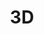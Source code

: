 ---
title: "3D"
description: Linh tinh về 3D các kiểu
image: cover-categories-3d.webp
style:
    background: "#1b71b5"
    color: "#fff"
---